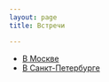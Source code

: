```yaml
---
layout: page
title: Встречи

---
```


- [В Москве](https://www.meetup.com/ru-RU/Rust-%D0%B2-%D0%9C%D0%BE%D1%81%D0%BA%D0%B2%D0%B5/)
- [В Санкт-Петербурге](https://www.meetup.com/ru-RU/Rust-%D0%B2-%D0%9F%D0%B8%D1%82%D0%B5%D1%80%D0%B5/)
